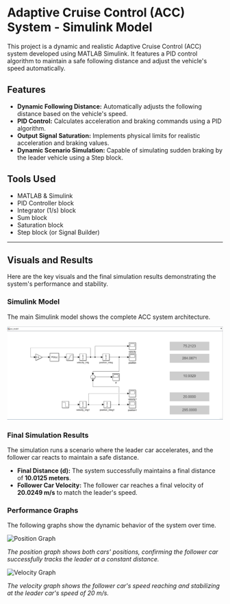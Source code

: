 # Adaptive Cruise Control (ACC) System - Simulink Model

This project is a dynamic and realistic Adaptive Cruise Control (ACC) system developed using MATLAB Simulink. It features a PID control algorithm to maintain a safe following distance and adjust the vehicle's speed automatically.

## Features

- **Dynamic Following Distance:** Automatically adjusts the following distance based on the vehicle's speed.
- **PID Control:** Calculates acceleration and braking commands using a PID algorithm.
- **Output Signal Saturation:** Implements physical limits for realistic acceleration and braking values.
- **Dynamic Scenario Simulation:** Capable of simulating sudden braking by the leader vehicle using a Step block.

## Tools Used

- MATLAB & Simulink
- PID Controller block
- Integrator (1/s) block
- Sum block
- Saturation block
- Step block (or Signal Builder)

---

## Visuals and Results

Here are the key visuals and the final simulation results demonstrating the system's performance and stability.

### Simulink Model

The main Simulink model shows the complete ACC system architecture.

![Simulink Model](https://github.com/BeratKutluer/Adaptive-Cruise-Control/blob/main/model.png)

### Final Simulation Results

The simulation runs a scenario where the leader car accelerates, and the follower car reacts to maintain a safe distance.

* **Final Distance (d):** The system successfully maintains a final distance of **10.0125 meters**.
* **Follower Car Velocity:** The follower car reaches a final velocity of **20.0249 m/s** to match the leader's speed.

### Performance Graphs

The following graphs show the dynamic behavior of the system over time.

![Position Graph]()

*The position graph shows both cars' positions, confirming the follower car successfully tracks the leader at a constant distance.*

![Velocity Graph](https://github.com/YourUsername/YourRepoName/blob/main/path/to/your/image_12506b.png)

*The velocity graph shows the follower car's speed reaching and stabilizing at the leader car's speed of 20 m/s.*
